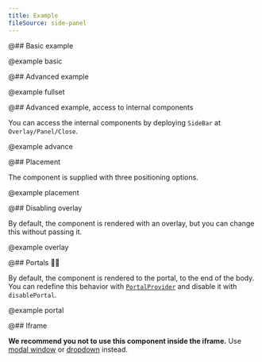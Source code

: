 ```yaml
---
title: Example
fileSource: side-panel
---
```


@## Basic example

@example basic

@## Advanced example

@example fullset

@## Advanced example, access to internal components

You can access the internal components by deploying `SideBar` at `Overlay/Panel/Close`.

@example advance

@## Placement

The component is supplied with three positioning options.

@example placement

@## Disabling overlay

By default, the component is rendered with an overlay, but you can change this without passing it.

@example overlay

@## Portals 🧙🏻‍

By default, the component is rendered to the portal, to the end of the body. You can redefine this behavior with [`PortalProvider`](/utils/portal/) and disable it with `disablePortal`.

@example portal

@## Iframe

**We recommend you not to use this component inside the iframe.** Use [modal window](/components/modal/) or [dropdown](/components/dropdown/) instead.
